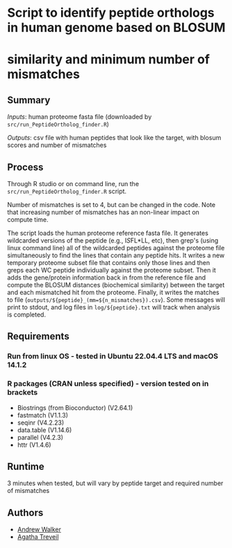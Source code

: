 # Script to identify peptide orthologs in human genome based on BLOSUM
# similarity and minimum number of mismatches


## Summary

*Inputs*: human proteome fasta file (downloaded by `src/run_PeptideOrtholog_finder.R`)

*Outputs*: csv file with human peptides that look like the target, 
with blosum scores and number of mismatches


## Process

Through R studio or on command line, run the `src/run_PeptideOrtholog_finder.R` script.

Number of mismatches is set to 4, but can be changed in the code. Note that
increasing number of mismatches has an non-linear impact on compute time. 

The script loads the human proteome reference fasta file. It generates wildcarded 
versions of the peptide (e.g., I*S*FL*LL, etc), then grep's (using linux command 
line) all of the wildcarded peptides against the proteome file simultaneously 
to find the lines that contain any peptide hits. It writes a new temporary 
proteome subset file that contains only those lines and then greps each WC 
peptide individually against the proteome subset. Then it adds the gene/protein
information back in from the reference file and compute the BLOSUM distances
(biochemical similarity) between the target and each mismatched hit from the 
proteome. Finally, it writes the matches to file 
(```outputs/${peptide}_(mm=${n_mismatches}).csv```). Some messages will print to
stdout, and log files in ```log/${peptide}.txt``` 
will track when analysis is completed.


## Requirements

### Run from linux OS - tested in Ubuntu 22.04.4 LTS and macOS 14.1.2

### R packages (CRAN unless specified) - version tested on in brackets
- Biostrings (from Bioconductor) (V2.64.1)
- fastmatch (V1.1.3)
- seqinr (V4.2.23)
- data.table (V1.14.6)
- parallel (V4.2.3)
- httr (V1.4.6)

## Runtime
3 minutes when tested, but will vary by peptide target and required
number of mismatches

## Authors
- [Andrew Walker](mailto:andysw90@gmail.com)
- [Agatha Treveil](mailto:Agatha.Treveil@immunocore.com)

